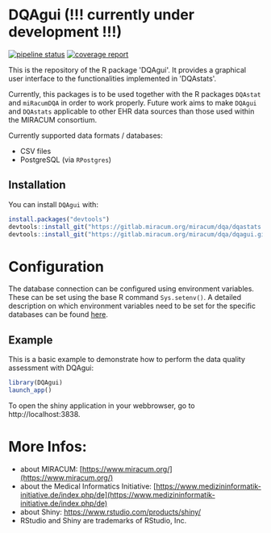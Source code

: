 # DQAgui (!!! currently under development !!!)

<!-- badges: start -->
[![pipeline status](https://gitlab.miracum.org/miracum-dqa/dqagui/badges/master/pipeline.svg)](https://gitlab.miracum.org/miracum-dqa/dqagui/commits/master)
[![coverage report](https://gitlab.miracum.org/miracum-dqa/dqagui/badges/master/coverage.svg)](https://gitlab.miracum.org/miracum-dqa/dqagui/commits/master)
<!-- badges: end -->

This is the repository of the R package 'DQAgui'. It provides a graphical user interface to the functionalities implemented in 'DQAstats'. 

Currently, this packages is to be used together with the R packages `DQAstat` and `miRacumDQA` in order to work properly.
Future work aims to make `DQAgui` and `DQAstats` applicable to other EHR data sources than those used within the MIRACUM consortium.

Currently supported data formats / databases:  
* CSV files
* PostgreSQL (via `RPostgres`)

## Installation

You can install `DQAgui` with:

``` r
install.packages("devtools")
devtools::install_git("https://gitlab.miracum.org/miracum/dqa/dqastats.git")
devtools::install_git("https://gitlab.miracum.org/miracum/dqa/dqagui.git")
```

# Configuration 

The database connection can be configured using environment variables. These can be set using the base R command `Sys.setenv()`. A detailed description on which environment variables need to be set for the specific databases can be found [here](https://gitlab.miracum.org/miracum/misc/dizutils/-/blob/master/README.md).

## Example

This is a basic example to demonstrate how to perform the data quality assessment with DQAgui:

``` r
library(DQAgui)
launch_app()
```
To open the shiny application in your webbrowser, go to http://localhost:3838.

# More Infos:

- about MIRACUM: [https://www.miracum.org/](https://www.miracum.org/)
- about the Medical Informatics Initiative: [https://www.medizininformatik-initiative.de/index.php/de](https://www.medizininformatik-initiative.de/index.php/de)
- about Shiny: https://www.rstudio.com/products/shiny/  
- RStudio and Shiny are trademarks of RStudio, Inc. 
